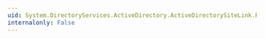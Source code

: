 ```yaml
---
uid: System.DirectoryServices.ActiveDirectory.ActiveDirectorySiteLink.ReciprocalReplicationEnabled
internalonly: False
---
```

